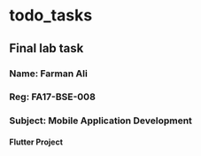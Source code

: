 # todo_tasks

## Final lab task

### Name:  Farman Ali
### Reg: FA17-BSE-008
### Subject: Mobile Application Development

#### Flutter Project